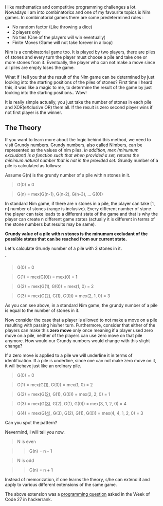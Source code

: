 I like mathematics and  competitive programming challenges a lot. Nowadays I am into combinatorics and one of my favourite topics is Nim games. In combinatorial games there are some predetermined rules :

- No random factor (Like throwing a dice)
- 2 players only
- No ties (One of the players will win eventually)
- Finite Moves (Game will not take forever in a loop)



Nim is a combinatorial game too. It is played by two players, there are piles of stones and every turn the player must choose a pile and take one or more stones from it. Eventually, the player who can not make a move since all piles are empty loses the game.

What if I tell you that the result of the Nim game can be determined by just looking into the starting positions of the piles of stones? First time I heard this, it was like a magic to me, to determine the result of the game by just looking into the starting positions.. Wow! 

It is really simple actually, you just take the number of stones in each pile and XOR(eXclusive OR) them all. If the result is zero second player wins if not first player is the winner.



## The Theory

If you want to learn more about the logic behind this method, we need to visit Grundy numbers. Grundy numbers, also called Nimbers, can be represented as the values of nim piles. *In addition, mex (minumum excludant) is a function such that when provided a set, returns the minimum natural number that is not in the provided set.* Grundy number of a pile is calculated as follows: 



Assume G(n) is the grundy number of a pile with n stones in it.

> G(0) = 0

> G(n) = mex(G(n-1), G(n-2), G(n-3), … G(0))



In standard Nim game, if there are n stones in a pile, the player can take [1, n] number of stones (range is inclusive). Every different number of stone the player can take leads to a different state of the game and that is why the player can create n different game states (actually it is different in terms of the stone numbers but results may be same). 

**Grundy value of a pile with  n stones is the minumum excludant of the possible states that can be reached from our current state.**

Let's calculate Grundy number of a pile with 3 stones in it.

`

> G(0) = 0

> G(1) = mex(G(0)) = mex(0) = 1

> G(2) = mex(G(1), G(0)) = mex(1, 0) = 2

> G(3) = mex(G(2), G(1), G(0)) = mex(2, 1, 0) = 3



As you can see above, in a standard Nim game, the grundy number of a pile is equal to the number of stones in it.



Now consider the case that a player is allowed to not make a move on a pile resulting with passing his/her turn. Furthermore, consider that either of the players can make this **zero move** only once meaning if a player used zero move on a pile, neither of the players can use zero move on that pile anymore. How would our Grundy numbers would change with this slight change?

If a zero move is applied to a pile we will underline it in terms of identification. If a pile is underline, since one can not make zero move on it, it will behave just like an ordinary pile.

> G(0) = 0

> G(1) = mex(G(<u>1</u>), G(0)) = mex(1, 0) = 2

> G(2) = mex(G(<u>2</u>), G(1), G(0)) = mex(2, 2, 0) = 1

> G(3) = mex(G(<u>3</u>), G(2), G(1), G(0)) = mex(3, 1, 2, 0) = 4

> G(4) = mex(G(<u>4</u>), G(3), G(2), G(1), G(0)) = mex(4, 4, 1, 2, 0) = 3



Can you spot the pattern?

Nevermind, I will tell you now. 

> N is even

> > G(n) = n - 1

> N is odd

> > G(n) = n + 1



Instead of memorization, if one learns the theory, s/he can extend it and apply to various different extensions of the same game.

The above extension was a [programming question](https://www.hackerrank.com/contests/w27/challenges/zero-move-nim) asked in the Week of Code 27 in hackerrank.